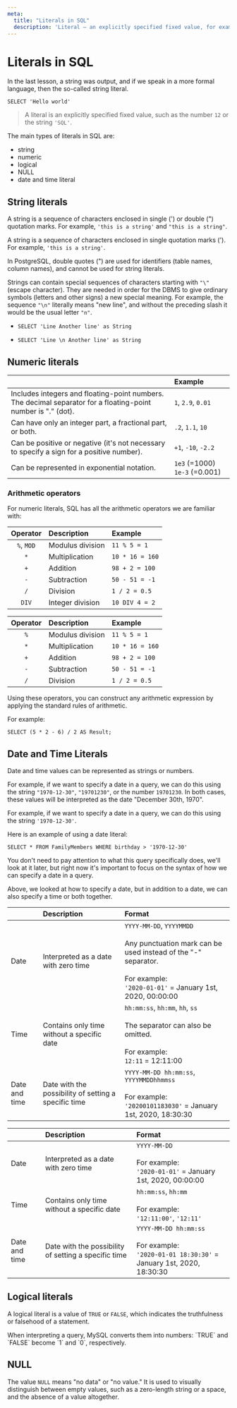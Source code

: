 ```yaml
---
meta:
  title: "Literals in SQL"
  description: 'Literal — an explicitly specified fixed value, for example, the number 12 or the string "SQL". In MySQL, there are the following types of literals: numeric, string, boolean, NULL, bit, hexadecimal, and date and time literal.'
---
```


# Literals in SQL

In the last lesson, a string was output, and if we speak in a more formal language, then the so-called string literal.

```sql-executable
SELECT 'Hello world'
```

> A literal is an explicitly specified fixed value, such as the number `12` or the string `'SQL'`.

The main types of literals in SQL are:

- string
- numeric
- logical
- NULL
- date and time literal

## String literals

<MySQLOnly>

A string is a sequence of characters enclosed in single (') or double (") quotation marks.
For example, `'this is a string'` and `"this is a string"`.

</MySQLOnly>

<PostgreSQLOnly>

A string is a sequence of characters enclosed in single quotation marks (').
For example, `'this is a string'`.

In PostgreSQL, double quotes (") are used for identifiers (table names, column names), and cannot be used for string literals.

</PostgreSQLOnly>

Strings can contain special sequences of characters starting with `"\"` (escape character).
They are needed in order for the DBMS to give ordinary symbols (letters and other signs) a new special meaning. For example, the sequence `"\n"`
literally means "new line", and without the preceding slash it would be the usual letter `"n"`.

- ```sql-Family-executable
  SELECT 'Line Another line' as String
  ```

- ```sql-Family-executable
  SELECT 'Line \n Another line' as String
  ```

## Numeric literals

|                                                                                                               | Example                       |
| :------------------------------------------------------------------------------------------------------------ | :---------------------------- |
| Includes integers and floating-point numbers. The decimal separator for a floating-point number is "." (dot). | `1`, `2.9`, `0.01`            |
| Can have only an integer part, a fractional part, or both.                                                    | `.2`, `1.1`, `10`             |
| Can be positive or negative (it's not necessary to specify a sign for a positive number).                     | `+1`, `-10`, `-2.2`           |
| Can be represented in exponential notation.                                                                   | `1e3` (=1000) `1e-3` (=0.001) |

### Arithmetic operators

For numeric literals, SQL has all the arithmetic operators we are familiar with:

<MySQLOnly>

|  Operator  | Description      | Example         |
| :--------: | :--------------- | :-------------- |
| `%`, `MOD` | Modulus division | `11 % 5 = 1`    |
|    `*`     | Multiplication   | `10 * 16 = 160` |
|    `+`     | Addition         | `98 + 2 = 100`  |
|    `-`     | Subtraction      | `50 - 51 = -1`  |
|    `/`     | Division         | `1 / 2 = 0.5`   |
|   `DIV`    | Integer division | `10 DIV 4 = 2`  |

</MySQLOnly>

<PostgreSQLOnly>

| Operator | Description      | Example         |
| :------: | :--------------- | :-------------- |
|   `%`    | Modulus division | `11 % 5 = 1`    |
|   `*`    | Multiplication   | `10 * 16 = 160` |
|   `+`    | Addition         | `98 + 2 = 100`  |
|   `-`    | Subtraction      | `50 - 51 = -1`  |
|   `/`    | Division         | `1 / 2 = 0.5`   |

</PostgreSQLOnly>

Using these operators, you can construct any arithmetic expression by applying the standard rules of arithmetic.

For example:

```sql-Family-executable
SELECT (5 * 2 - 6) / 2 AS Result;
```

## Date and Time Literals

Date and time values can be represented as strings or numbers.

<MySQLOnly>

For example, if we want to specify a date in a query, we can do this using the string `"1970-12-30"`, `"19701230"`, or the number `19701230`.
In both cases, these values will be interpreted as the date "December 30th, 1970".

</MySQLOnly>

<PostgreSQLOnly>

For example, if we want to specify a date in a query, we can do this using the string `'1970-12-30'`.

</PostgreSQLOnly>

Here is an example of using a date literal:

```sql-Family-executable
SELECT * FROM FamilyMembers WHERE birthday > '1970-12-30'
```

You don't need to pay attention to what this query specifically does, we'll look at it later, but right now it's important to focus on the syntax of how we can specify a date in a query.

Above, we looked at how to specify a date, but in addition to a date, we can also specify a time or both together.

<MySQLOnly>

|               | Description                                          | Format                                                                                                                                                                             |
| :------------ | :--------------------------------------------------- | :--------------------------------------------------------------------------------------------------------------------------------------------------------------------------------- |
| Date          | Interpreted as a date with zero time                 | `YYYY-MM-DD`, `YYYYMMDD` <br /><br /> Any punctuation mark can be used instead of the "-" separator. <br /><br /> For example: <br /> `'2020-01-01'` = January 1st, 2020, 00:00:00 |
| Time          | Contains only time without a specific date           | `hh:mm:ss`, `hh:mm`, `hh`, `ss` <br /><br /> The separator can also be omitted. <br /><br /> For example: <br /> `12:11` = 12:11:00                                                |
| Date and time | Date with the possibility of setting a specific time | `YYYY-MM-DD hh:mm:ss`, `YYYYMMDDhhmmss` <br /><br /> For example: <br /> `'20200101183030'` = January 1st, 2020, 18:30:30                                                          |

</MySQLOnly>

<PostgreSQLOnly>

|               | Description                                          | Format                                                                                                       |
| :------------ | :--------------------------------------------------- | :----------------------------------------------------------------------------------------------------------- |
| Date          | Interpreted as a date with zero time                 | `YYYY-MM-DD` <br /><br /> For example: <br /> `'2020-01-01'` = January 1st, 2020, 00:00:00                   |
| Time          | Contains only time without a specific date           | `hh:mm:ss`, `hh:mm` <br /><br /> For example: <br /> `'12:11:00'`, `'12:11'`                                 |
| Date and time | Date with the possibility of setting a specific time | `YYYY-MM-DD hh:mm:ss` <br /><br /> For example: <br /> `'2020-01-01 18:30:30'` = January 1st, 2020, 18:30:30 |

</PostgreSQLOnly>

## Logical literals

A logical literal is a value of `TRUE` or `FALSE`, which indicates the truthfulness or falsehood of a statement.

<MySQLOnly>
    When interpreting a query, MySQL converts them into numbers: `TRUE` and `FALSE` become
    `1` and `0`, respectively.
</MySQLOnly>

## NULL

The value `NULL` means "no data" or "no value." It is used to visually distinguish between empty values, such as a zero-length string or a space, and the absence of a value altogether.
